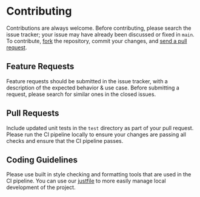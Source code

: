 # Contributing
Contributions are always welcome. Before contributing, please search the issue tracker; your issue may have already been discussed or fixed in `main`. To contribute, [fork](https://help.github.com/articles/fork-a-repo/) the repository, commit your changes, and [send a pull request](https://help.github.com/articles/using-pull-requests/).

## Feature Requests
Feature requests should be submitted in the issue tracker, with a description of the expected behavior & use case. Before submitting a request, please search for similar ones in the closed issues.

## Pull Requests
Include updated unit tests in the `test` directory as part of your pull request. Please run the CI pipeline locally to ensure your changes are passing all checks and ensure that the CI pipeline passes.

## Coding Guidelines

Please use built in style checking and formatting tools that are used in the CI pipeline. You can use our [justfile](justfile) to more easily manage local development of the project.